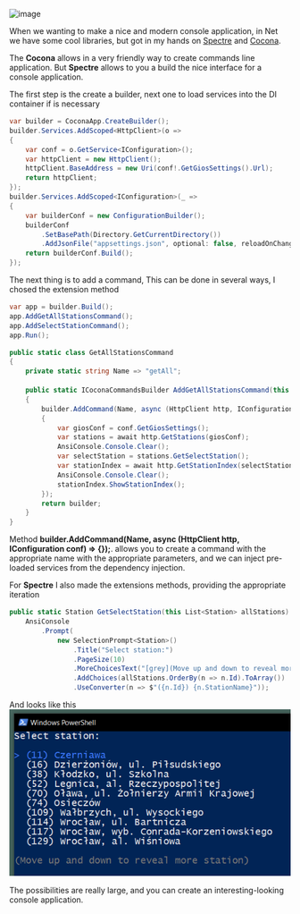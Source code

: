 ![image](Imgs/gios_cl.gif)

When we wanting to make a nice and modern console application, in Net
we have some cool libraries, but got in my hands on 
[Spectre](https://github.com/spectreconsole/spectre.console) and [Cocona](https://github.com/mayuki/Cocona).

The **Cocona** allows in a very friendly way to
create commands line application.
But **Spectre** allows to you a build the nice interface for a console application.

The first step is the create a builder, next one to load services
into the DI container if is necessary

```c#
var builder = CoconaApp.CreateBuilder();
builder.Services.AddScoped<HttpClient>(o =>
{
    var conf = o.GetService<IConfiguration>();
    var httpClient = new HttpClient();
    httpClient.BaseAddress = new Uri(conf!.GetGiosSettings().Url);
    return httpClient;
});
builder.Services.AddScoped<IConfiguration>(_ =>
{
    var builderConf = new ConfigurationBuilder();
    builderConf
        .SetBasePath(Directory.GetCurrentDirectory())
        .AddJsonFile("appsettings.json", optional: false, reloadOnChange: true);
    return builderConf.Build();
});
```

The next thing is to add a command,
This can be done in several ways, I chosed the
extension method

```c#
var app = builder.Build();
app.AddGetAllStationsCommand();
app.AddSelectStationCommand();
app.Run();
```

```c#
public static class GetAllStationsCommand
{
    private static string Name => "getAll";
    
    public static ICoconaCommandsBuilder AddGetAllStationsCommand(this ICoconaCommandsBuilder builder)
    {
        builder.AddCommand(Name, async (HttpClient http, IConfiguration conf) =>
        {
            var giosConf = conf.GetGiosSettings();
            var stations = await http.GetStations(giosConf);
            AnsiConsole.Console.Clear();
            var selectStation = stations.GetSelectStation();
            var stationIndex = await http.GetStationIndex(selectStation, giosConf);
            AnsiConsole.Console.Clear();
            stationIndex.ShowStationIndex();
        });
        return builder;
    }
}
```

Method **builder.AddCommand(Name, async (HttpClient http, IConfiguration conf) => {});**.
allows you to create a command with the appropriate name with the appropriate parameters, and
we can inject pre-loaded services from the dependency injection.

For **Spectre** I also made the extensions methods, providing the appropriate iteration

```c#
public static Station GetSelectStation(this List<Station> allStations) =>
    AnsiConsole
        .Prompt(
            new SelectionPrompt<Station>()
                .Title("Select station:")
                .PageSize(10)
                .MoreChoicesText("[grey](Move up and down to reveal more station)[/]")
                .AddChoices(allStations.OrderBy(n => n.Id).ToArray())
                .UseConverter(n => $"({n.Id}) {n.StationName}"));
```
And looks like this
![select](Imgs/all_select.png)

The possibilities are really large, and you can create an
interesting-looking console application.